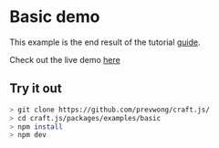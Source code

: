#  Basic demo

This example is the end result of the tutorial [guide](https://craft.js.org/r/docs/guides/basic-tutorial).

Check out the live demo [here](https://craft.js.org/examples/basic/)

## Try it out
```bash
> git clone https://github.com/prevwong/craft.js/
> cd craft.js/packages/examples/basic
> npm install
> npm dev
```
